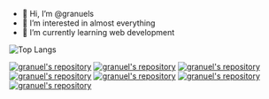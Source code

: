 - 👋 Hi, I’m @granuels
- 👀 I’m interested in almost everything
- 🌱 I’m currently learning web development

![Top Langs](https://github-readme-stats.vercel.app/api/top-langs/?username=granuels&size_weight=0.5&count_weight=0.5&layout=compact&theme=midnight-purple)

[![granuel's repository](https://github-readme-stats.vercel.app/api/pin/?username=granuels&repo=Whatsapp-Bot&show_owner=true&theme=radical)](https://github.com/granuels/Whatsapp-Bot)
[![granuel's repository](https://github-readme-stats.vercel.app/api/pin/?username=granuels&repo=DeliveryManagementSys-BTown_Dash&theme=radical)](https://github.com/granuels/DeliveryManagementSys-BTown_Dash)
[![granuel's repository](https://github-readme-stats.vercel.app/api/pin/?username=granuels&repo=DrumKit&show_owner=true&theme=radical)](https://github.com/granuels/DrumKit)
[![granuel's repository](https://github-readme-stats.vercel.app/api/pin/?username=granuels&repo=WeatherApp&show_owner=true&theme=radical)](https://github.com/granuels/WeatherApp)
[![granuel's repository](https://github-readme-stats.vercel.app/api/pin/?username=granuels&repo=DarkArt&show_owner=true&theme=radical)](https://github.com/granuels/DarKArt)
[![granuel's repository](https://github-readme-stats.vercel.app/api/pin/?username=granuels&repo=newb&show_owner=true&theme=radical)](https://github.com/granuels/newb)
[![granuel's repository](https://github-readme-stats.vercel.app/api/pin/?username=granuels&repo=SATAN&show_owner=true&theme=radical)](https://github.com/granuels/SATAN)

<!---
granuels/granuels is a ✨ special ✨ repository because its `README.md` (this file) appears on your GitHub profile.
You can click the Preview link to take a look at your changes.
--->
